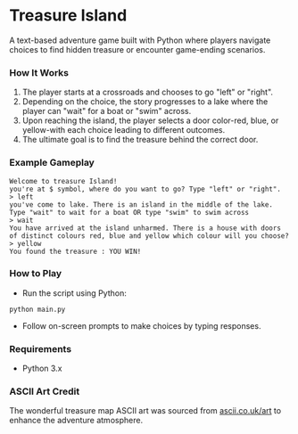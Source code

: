 # Treasure Island  

A text-based adventure game built with Python where players navigate choices to find hidden treasure or encounter game-ending scenarios.  

### How It Works  
1. The player starts at a crossroads and chooses to go "left" or "right".  
2. Depending on the choice, the story progresses to a lake where the player can "wait" for a boat or "swim" across.  
3. Upon reaching the island, the player selects a door color-red, blue, or yellow-with each choice leading to different outcomes.  
4. The ultimate goal is to find the treasure behind the correct door.  

### Example Gameplay  
```
Welcome to treasure Island!  
you're at $ symbol, where do you want to go? Type "left" or "right".  
> left  
you've come to lake. There is an island in the middle of the lake. Type "wait" to wait for a boat OR type "swim" to swim across  
> wait  
You have arrived at the island unharmed. There is a house with doors of distinct colours red, blue and yellow which colour will you choose?  
> yellow  
You found the treasure : YOU WIN!  
```

### How to Play  
- Run the script using Python:  
```
python main.py
```
- Follow on-screen prompts to make choices by typing responses.  

### Requirements  
- Python 3.x  

### ASCII Art Credit  
The wonderful treasure map ASCII art was sourced from [ascii.co.uk/art](https://ascii.co.uk/art) to enhance the adventure atmosphere.  
